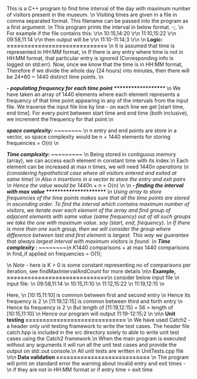 This is a C++ program to find time interval of the day with maximum number of visitors 
present in the museum.
\n
Visiting times are given in a file in comma separated format.
This filename can be passed into the program as a first argument.
\n
This program prints the interval in below format.
<start time>-<end time>;<number of visitors>. 
\n
For example if the file contains this: \r\n
10:15,14:20 \r\n
11:10,15:22 \r\n
09:58,11:14 \r\n
then output will be \r\n
11:10-11:14;3 \r\n
\n
<b>Logic: ============================= </b>\n
It is assumed that time is represented in HH:MM format, \n
If there is any entry where time is not in HH:MM format, that particular entry is ignored
(Corresponding info is logged on std:err).
Now, once we know that the time is in HH:MM format,
Therefore if we divide the whole day (24 hours) into minutes, 
then there will be 24*60 = 1440 distinct time points.
\n

<b><i> - populating frequency for each time point ****************** </i></b> \n
We have taken an array of 1440 elements where each element represents 
a frequency of that time point appearing in any of the intervals from the input file.
We traverse the input file line by line - on each line we get [start time, end time].
For every point between start time and end time (both inclusive), 
we increment the frequency for that point.\n

<b><i>space complexity: ~~~~~~~~</i></b> \n
n entry and end points are store in a vector, so space complexity would be 
n + 1440 elements for storing frequencies  = O(n)  \n

<b><i>Time complexity: ~~~~~~~~~</i></b> \n
Being stored in contiguous memory (array), we can access each element in constant time with its index.\n
Each element can be increased at max n times, we will need 1440*n operations \n
(considering hypothetical case where all visitors entered and exited at same time) \n
Also n insertions in a vector to store the entry and exit pairs \n
Hence the value would be 1440*n + n = O(n)
\n
\n
<b><i> - finding the interval with max value **********************</i></b> \n
Using array to store frequencies of the time points makes sure that all the time points are stored in ascending order.
To find the interval which contains maximum number of visitors, 
we iterate over each element of the array and find group of adjacent elements with same value (same frequency)
out of all such groups we take the one with maximum value.
say  (start, end, frequency).
\n
If there is more than one such group, then we will consider the group where difference between last and first element is largest.
This way we guarantee that always largest interval with maximum visitors is found.
\n
<b><i>Time complexity : ~~~~~~~~</i></b>\n
K*1440 comparisons + at max 1440 comparisons in find_if applied on frequencies
= O(1);

\n
<i>Note</i> - here is K > 0 is some constant representing no of comparisons per iteration, see findMaxIntervalAndCount for more details
\n\n
<b>Example, =============================</b>\n
consider below input file \n
input file: \n
09:58,11:14 \n
10:15,11:10 \n
11:12,15:22 \n
11:19,12:15 \n

Here, \n
[10:15,11:10] is common between first and second entry \n
Hence its frequency is 2 \n
[11:19,12:15] is common between third and forth entry \n
Hence its frequency is 2 \n
But length of [11:19,12:15] = 56 >  length of [10:15,11:10] \n
Hence our program will output 11:19-12:15;2 \n
\n\n
<b>Unit testing =============================</b> \n
We have used Catch2 - a header only unit testing framework to write the test cases.
The header file catch.hpp is included in the src directory solely to able to write unit test cases using the Catch2 framework.\n
When the main program is executed without any arguments it will run all the unit test cases and provide the output on std::out console.\n
All unit tests are written in UnitTests.cpp file
\n\n
<b>Data validation ===========================</b> \n
The program will print on standard error the warning about invalid entry and exit times - \n
if they are not in HH:MM format or if entry time > exit time
